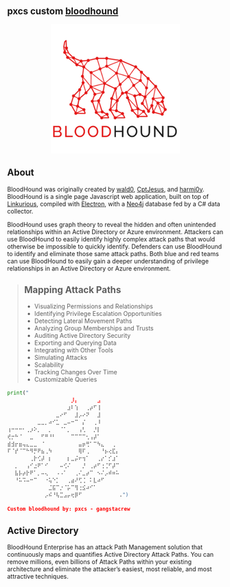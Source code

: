 ## pxcs custom [bloodhound](https://github.com/BloodHoundAD)

<a href="https://github.com/pxcs/BlackMarlinExec/"><p align="center">
<img width="300" height="300" src="src/img/logo-white-transparent.png">
</p></a>

## About
BloodHound was originally created by [wald0](https://www.twitter.com/_wald0), [CptJesus](https://twitter.com/CptJesus), and [harmj0y](https://twitter.com/harmj0y). BloodHound is a single page Javascript web application, built on top of [Linkurious](http://linkurio.us/), compiled with [Electron](http://electron.atom.io/), with a [Neo4j](https://neo4j.com/) database fed by a C# data collector.

BloodHound uses graph theory to reveal the hidden and often unintended relationships within an Active Directory or Azure environment. Attackers can use BloodHound to easily identify highly complex attack paths that would otherwise be impossible to quickly identify. Defenders can use BloodHound to identify and eliminate those same attack paths. Both blue and red teams can use BloodHound to easily gain a deeper understanding of privilege relationships in an Active Directory or Azure environment.

> ## Mapping Attack Paths
>- Visualizing Permissions and Relationships
>- Identifying Privilege Escalation Opportunities
>- Detecting Lateral Movement Paths
>- Analyzing Group Memberships and Trusts
>- Auditing Active Directory Security
>- Exporting and Querying Data
>- Integrating with Other Tools
>- Simulating Attacks
>- Scalability
>- Tracking Changes Over Time
>- Customizable Queries

```python
print("
⠀⠀⠀⠀⠀⠀⠀⠀⠀⠀⠀⠀⠀⠀⠀⠀⠀⡸⡄⠀⠀⠀⠀⠀⣠⠀⠀⠀⠀⠀
⠀⠀⠀⠀⠀⠀⠀⠀⠀⠀⠀⠀⠀⠀⠀⠀⣰⠇⢱⠀⠀⢀⡴⠋⢸⠀⠀⠀⠀⠀
⠀⠀⠀⠀⠀⠀⠀⠀⠀⠀⠀⠀⠀⣀⠔⠋⠀⠀⣸⡠⠔⠝⠀⠀⣸⠀⠀⠀⠀⠀
⠀⠀⠀⠀⠀⠀⠀⠀⣀⣀⡀⠴⠊⣁⠀⣀⠤⠒⠉⠀⡌⠀⠀⢀⠸⠀⠀⠀⠀⠀
⢰⠒⠒⠒⠂⢀⡰⠕⡀⠀⠀⡀⠀⠀⠈⠁⡀⠀⠀⢠⢃⠀⠀⡘⡇⠀⠀⠀⠀⠀
⢞⡒⠓⠈⠀⠀⣀⠀⠀⠋⠛⠘⠃⠀⠀⠀⠀⠉⠉⠉⠉⢂⢠⡼⠁⠀⠀⠀⠀⠀
⣾⣺⡖⣶⢤⣄⣀⣀⠀⠈⠀⠀⠀⠀⠀⠀⠀⠀⠀⣤⡶⢛⠁⠉⠳⣄⠀⠀⢀⠀
⠏⠈⡞⠈⠉⠓⠻⡛⠟⣦⢀⠳⠀⠀⠀⠀⠀⠀⠀⢿⠏⢀⠀⠀⠀⠘⡦⢔⣏⡄
⠀⠀⠀⠀⠀⠀⢀⡗⢊⡼⠀⡆⠀⠀⠀⠀⡆⣀⡬⠖⢲⠁⠀⠀⢀⡔⠁⡊⣰⠁
⠀⠀⡀⠀⠀⢠⠊⣐⠟⠁⠊⠀⠀⠀⠤⢊⠌⠀⠀⠀⡘⠀⢀⡴⠋⢐⢈⠋⡼⠉
⠀⠀⣧⡧⡴⡗⠟⠁⡀⠤⢄⠀⠀⠠⠠⠁⠀⠀⢀⠌⣀⡴⠉⠀⠢⠌⡠⠾⠶⠥
⠀⠀⠘⠥⠩⠤⠒⠉⠀⠀⠐⢥⠑⡁⠀⠀⢀⣴⠜⢋⢈⠀⠅⣇⠴⠋⠀⠀⠀⠀
⠀⠀⠀⠀⠀⠀⠀⠀⠀⠀⠀⣈⣯⠉⡐⠈⡥⠉⢻⢐⣪⠴⠊⠁⠀⠀⠀⠀⠀⠀
⠀⠀⠀⠀⠀⠀⠀⠀⠀⠀⡠⠮⠘⢧⣉⣠⡤⢖⡿⠋⠀⠀⠀⠀⠀⠀⠀⠀⠀⠀.")

Custom bloodhound by: pxcs - gangstacrew
```

## Active Directory

BloodHound Enterprise has an attack Path Management solution that continuously maps and quantifies Active Directory Attack Paths. You can remove millions, even billions of Attack Paths within your existing architecture and eliminate the attacker’s easiest, most reliable, and most attractive techniques.
